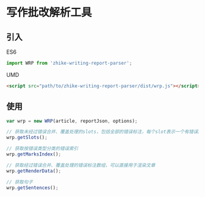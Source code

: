 # 写作批改解析工具

##  引入

ES6

```javascript
import WRP from 'zhike-writing-report-parser';
```

UMD

```html
<script src="path/to/zhike-writing-report-parser/dist/wrp.js"></script>
```

## 使用

```javascript
var wrp = new WRP(article, reportJson, options);

// 获取未经过错误合并、覆盖处理的slots，包括全部的错误标注，每个slot表示一个有错误的区域，这个区域中包含至少一个错误，children中是该区域的错误数组
wrp.getSlots();

// 获取按错误类型分类的错误索引
wrp.getMarksIndex();

// 获取经过错误合并、覆盖处理的错误标注数组，可以直接用于渲染文章
wrp.getRenderData();

// 获取句子
wrp.getSentences();
```
